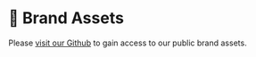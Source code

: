 # 🎨 Brand Assets

Please [visit our Github](https://github.com/Mimicry-Protocol/brand-assets) to gain access to our public brand assets.
